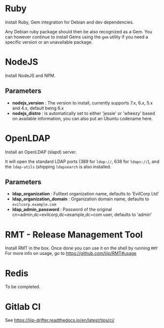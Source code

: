 # Ruby

Install Ruby, Gem integration for Debian and dev dependencies.

Any Debian ruby package should then be also recognized as a Gem. You can however
continue to install Gems using the `gem` utility if you need a specific version
or an unavailable package.

# NodeJS

Install NodeJS and NPM.

## Parameters

* **nodejs_version** : The version to install, currently supports 7.x, 6.x, 5.x and 4.x, default being 6.x
* **nodejs_distro** : Is automatically set to either 'jessie' or 'wheezy' based on available information, you can also put an Ubuntu codename here.

# OpenLDAP

Install an OpenLDAP (slapd) server.

It will open the standard LDAP ports (389 for `ldap://`, 636 for `ldaps://`), and the `ldap-utils` (shipping `ldapsearch` is also installed.

## Parameters

* **ldap_organization** : Fulltext organization name, defaults to 'EvilCorp Ltd'
* **ldap_organization_domain** : Organization domain name, defaults to `evilcorp.example.com`
* **ldap_admin_password** : Password of the original cn=admin,dc=evilcorp,dc=example,dc=com user, defaults to 'admin'

# RMT - Release Management Tool

Install RMT in the box. Once done you can use it on the shell by running `RMT`
For more info on usage, go to https://github.com/liip/RMT#usage

# Redis

To be completed.

# Gitlab CI

See https://liip-drifter.readthedocs.io/en/latest/tips/ci/
